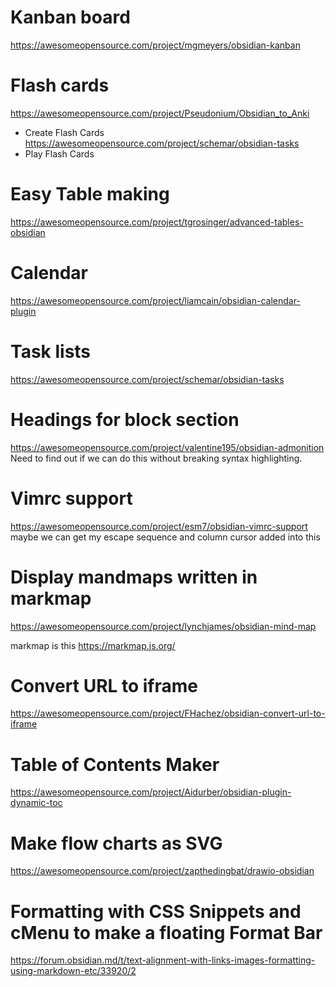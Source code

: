 # Kanban board
https://awesomeopensource.com/project/mgmeyers/obsidian-kanban

# Flash cards
https://awesomeopensource.com/project/Pseudonium/Obsidian_to_Anki
- Create Flash Cards
https://awesomeopensource.com/project/schemar/obsidian-tasks
- Play Flash Cards

# Easy Table making
https://awesomeopensource.com/project/tgrosinger/advanced-tables-obsidian

# Calendar
https://awesomeopensource.com/project/liamcain/obsidian-calendar-plugin

# Task lists
https://awesomeopensource.com/project/schemar/obsidian-tasks

# Headings for block section
https://awesomeopensource.com/project/valentine195/obsidian-admonition
Need to find out if we can do this without breaking syntax highlighting.

# Vimrc support
https://awesomeopensource.com/project/esm7/obsidian-vimrc-support
maybe we can get my escape sequence and column cursor added into this

# Display mandmaps written in markmap
https://awesomeopensource.com/project/lynchjames/obsidian-mind-map

markmap is this https://markmap.js.org/

# Convert URL to iframe
https://awesomeopensource.com/project/FHachez/obsidian-convert-url-to-iframe

# Table of Contents Maker
https://awesomeopensource.com/project/Aidurber/obsidian-plugin-dynamic-toc

# Make flow charts as SVG
https://awesomeopensource.com/project/zapthedingbat/drawio-obsidian

# Formatting with CSS Snippets and cMenu to make a floating Format Bar

https://forum.obsidian.md/t/text-alignment-with-links-images-formatting-using-markdown-etc/33920/2